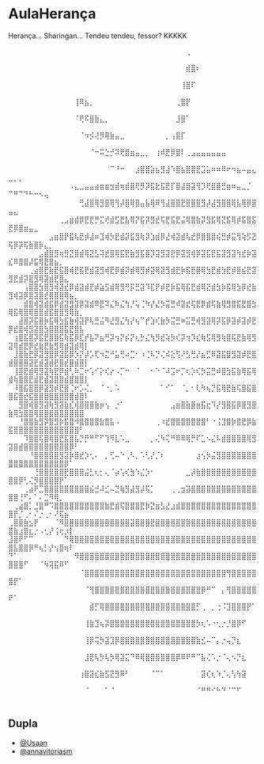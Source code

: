 
# AulaHerança

Herança... Sharingan... Tendeu tendeu, fessor? KKKKK

⠀⠀⠀⠀⠀⠀⠀⠀⠀⠀⠀⠀⠀⠀⠀⠀⠀⠀⠀⠀⠀⠀⠀⠀⠀⠀⠀⠀⠀⠀⠀⠀⠀⠀⠀⢀⠀⠀⠀⠀⠀⠀⠀⠀⠀⠀⠀⠀⠀⠀⠀⠀⠀⠀⠀⠀⠀⠀⠀⠀⠀⠀⠀⠀⠀
⠀⠀⠀⠀⠀⠀⠀⠀⠀⠀⠀⠀⠀⠀⠀⠀⠀⠀⠀⠀⠀⠀⠀⠀⠀⠀⠀⠀⠀⠀⠀⠀⠀⠀⠀⣾⣿⠆⠀⠀⠀⠀⠀⠀⠀⠀⠀⠀⠀⠀⠀⠀⠀⠀⠀⠀⠀⠀⠀⠀⠀⠀⠀⠀⠀
⠀⠀⠀⠀⠀⠀⠀⠀⠀⠀⠀⠀⠀⠀⠀⠀⠀⠀⠀⠀⠀⠀⠀⠀⠀⠀⠀⠀⠀⠀⠀⠀⠀⠀⢸⣿⠏⠀⠀⠀⠀⠀⠀⠀⠀⠀⠀⠀⠀⠀⠀⠀⠀⠀⠀⠀⠀⠀⠀⠀⠀⠀⠀⠀⠀
⠀⠀⠀⠀⠀⠀⠀⠀⠀⠀⠀⠀⠀⢸⠿⣦⡀⠀⠀⠀⠀⠀⠀⠀⠀⠀⠀⠀⠀⠀⠀⠀⠀⢀⣿⡟⠀⠀⠀⠀⠀⠀⠀⠀⠀⠀⠀⠀⠀⠀⠀⠀⠀⠀⠀⠀⠀⠀⠀⠀⠀⠀⠀⠀⠀
⠀⠀⠀⠀⠀⠀⠀⠀⠀⠀⠀⠀⠀⠈⢟⠯⣿⣷⣄⡀⠀⠀⠀⠀⠀⠀⠀⠀⠀⠀⠀⠀⠀⣸⣿⠁⠀⠀⠀⠀⠀⠀⠀⠀⠀⠀⠀⠀⠀⠀⠀⠀⠀⠀⠀⠀⠀⠀⠀⠀⠀⠀⠀⠀⠀
⠀⠀⠀⠀⠀⠀⠀⠀⠀⠀⠀⠀⠀⠀⠈⠲⡪⢜⡻⢿⣷⣤⣀⠀⠀⠀⠀⠀⠀⠀⠀⡀⢠⣿⡏⠀⠀⠀⠀⠀⠀⠀⠀⠀⠀⠀⠀⠀⠀⠀⠀⠀⠀⠀⠀⠀⠀⠀⠀⠀⠀⠀⠀⠀⠀
⠀⠀⠀⠀⠀⠀⠀⠀⠀⠀⠀⠀⠀⠀⠀⠀⠈⠒⠭⣑⡚⠽⢟⣿⣶⣤⣀⡀⠀⢰⠾⣟⡿⣿⠇⢀⣠⣤⣤⣤⣤⣤⣤⠀⠀⠀⠀⠀⠀⠀⠀⠀⠀⠀⠀⠀⠀⠀⠀⠀⠀⠀⠀⠀⠀
⠀⠀⠀⠀⠀⠀⠀⠀⠀⠀⠀⠀⠀⠀⠀⠀⠀⠀⠀⠀⠉⠘⠒⠀⠀⣰⣿⣿⣵⣦⣻⣼⠱⣿⣦⣿⣿⣟⣩⣥⠶⠶⠿⠖⠲⣦⠤⣤⣄⣀⡀⡀⠀⠀⠀⠀⠀⠀⠀⠀⠀⠀⠀⠀⠀
⠀⠀⠀⠀⠀⠀⠀⠀⠀⠀⠀⠀⠠⣄⣀⣤⣤⣴⣶⣶⣲⣾⢶⣾⣿⢟⡻⡽⣯⣗⣯⣟⡏⣿⣼⣿⣽⢻⡹⢟⣿⣿⣛⣶⠶⣤⣀⡈⠀⠉⠛⠉⠙⠓⠒⠢⢤⠀⠀⠀⠀⠀⠀⠀⠀
⠀⠀⠀⠀⠀⠀⠀⠀⠀⠀⠀⠀⠀⠀⢛⣼⣿⢿⣻⣿⢿⢻⡼⣿⢿⣿⣤⣧⢿⠿⢻⣼⣿⣿⣟⣿⣿⣿⣻⡼⣼⣻⣿⣿⢿⣧⢿⡿⣿⣤⣄⠀⠀⠀⠀⠀⠀⠀⠀⠀⠀⠀⠀⠀⠀
⠀⠀⠀⠀⠀⠀⠀⠀⠀⠀⢀⣠⣶⣾⡿⣟⣟⡛⣍⢞⣾⣫⣟⣧⢿⡝⣯⡽⣻⣞⢯⣟⣯⣟⣬⢿⣿⣷⡽⣻⣯⢿⣝⣯⢿⡾⣯⣿⣯⣟⡿⣿⣶⣤⣀⠀⠀⠀⠀⠀⠀⠀⠀⠀⠀
⠀⠀⠀⠀⠀⠀⠀⠀⣠⣶⣿⡟⣯⢧⣟⡾⣼⠶⣹⢾⡳⣟⣾⡽⣯⣻⢷⡽⣱⣾⡿⣜⢾⣽⣾⢧⣞⡿⣿⣿⣿⢮⣛⡾⣭⢻⢵⡫⣝⢯⡿⡽⢯⣷⣿⡷⣄⡀⠀⠀⠀⠀⠀⠀⠀
⠀⠀⠀⠀⠀⠀⣠⣾⣿⣻⢶⣻⣝⣿⣾⢿⣝⣣⢽⣞⣿⢿⣯⣟⣷⣻⣯⣿⡹⣽⣻⣽⣟⡿⣽⣻⢾⡿⣽⣯⣟⣯⣽⣻⣽⢳⣞⡷⣽⣎⠿⣿⣿⡼⣯⢿⣟⣿⣦⡀⠀⠀⠀⠀⠀
⠀⠀⠀⠀⢀⣴⣿⣟⣷⣟⣯⣿⢾⣟⣯⣟⣾⣽⣻⢾⣟⡿⣾⡽⣾⢿⣻⡾⣽⢿⣽⣻⣾⣟⡷⣯⣟⣿⢿⣳⣟⣾⣳⣟⡾⣿⣮⣟⣽⣻⣟⣾⡽⣿⣻⢿⣽⣾⣟⣿⣄⠀⠀⠀⠀
⠀⠀⠀⢠⣿⣿⣳⣿⣻⢾⣽⣞⡿⣾⣽⣾⣟⡾⣵⣫⣾⢿⣻⢛⡯⣛⣽⠹⣏⡟⡾⣟⡷⣯⢿⣯⣟⣾⢿⣝⣾⣳⡷⣯⢿⣳⡿⣞⣷⣻⢾⣽⡿⣿⣽⣿⣞⣿⣿⣿⢿⣦⡀⠀⠀
⠀⠀⠀⣾⣿⢾⣽⣾⣯⡿⣾⣽⣻⣽⡿⣽⣾⠿⣟⠽⣌⠷⣌⢳⡘⢥⢈⠳⡜⣜⡳⣭⣛⠾⣽⣞⢯⣟⡿⣾⢯⣷⢿⣻⣿⣯⣟⣿⣳⢿⣯⢿⣿⢿⣿⣿⣾⣯⣿⣿⣻⢿⣷⡀⠀
⠀⠀⣼⣿⡽⣯⣿⡷⣯⢿⣳⣯⣷⢾⣽⡟⢧⣛⣬⠻⣜⣻⣌⢳⡜⢦⠉⡞⣱⢎⣷⡳⣭⣛⠶⣭⣛⢾⣻⣽⢿⡽⣯⡿⣽⡾⣽⡾⣟⡿⣞⣿⢾⣻⣽⣿⣳⣿⣿⣿⣯⣟⣿⣧⠀
⠀⢰⣿⣯⣿⡽⣯⣟⣿⣿⣯⢷⣯⡿⣏⡞⣧⠝⣦⢛⡽⢲⡝⡮⡝⢆⡓⣌⢳⡻⣞⢵⡳⢎⡽⢲⡹⣎⢷⣫⢿⣻⢷⣿⢯⣟⣷⢿⣻⣽⢿⣾⣟⡿⣞⣷⣟⣷⣻⢿⣾⣽⣾⢿⡇
⠀⣸⣿⣷⣟⡿⣽⣻⣿⡿⣽⣯⡿⡱⡝⡼⡡⢏⠲⣍⠚⣥⢛⠴⣉⠂⠰⢈⠧⡙⢌⠮⣕⢫⠜⣣⢛⡜⣦⣋⠿⣽⣯⣿⣻⣽⡾⣟⣿⣾⣿⣿⣿⣽⣟⣾⣽⣾⣟⣿⣞⣿⣾⣿⡇
⠀⢸⣿⣟⣾⢿⣻⣽⢷⣟⡿⣾⢃⠷⣉⠖⢡⠊⡕⢎⡔⠠⡉⠒⠀⠈⠀⠀⠂⠑⠈⠼⣩⠖⡉⢆⡱⢎⡳⣭⣛⠾⣿⣳⣯⣷⢿⣯⢿⣾⢷⣿⣿⣟⣾⣟⣾⣽⣿⣿⣾⣿⣿⣿⡇
⠀⠸⣿⣯⣿⣿⡿⣽⣻⡾⣟⣿⢈⠖⡡⢌⡀⠀⠈⠐⡀⠡⠀⠀⠀⠀⠀⠀⠀⠀⠁⠊⠁⠀⠈⡀⠂⢇⠳⢦⡙⣯⢿⣟⣷⢯⣿⣯⣿⣿⣯⣿⣞⣯⣿⣿⣿⣿⣿⣿⣿⣿⣾⣿⠇
⠀⠀⣻⣿⢾⣿⣻⣽⢷⣻⣽⣷⣎⢾⣿⣿⣿⣷⡶⢢⠀⡐⠁⠀⠀⠀⠀⠀⠀⠀⠀⠀⣠⣶⣿⣷⣿⣶⣯⣖⠹⡜⣻⣿⣯⡿⣿⣻⣿⣷⢿⣳⣿⣿⢿⣿⣿⣿⣿⣿⣿⣿⣿⣿⠀
⠀⠀⠘⣿⣿⣷⣻⡽⣿⣻⡷⣯⣿⠺⣿⣿⣿⣿⣷⣿⣧⠠⠀⠀⠀⠀⠀⠀⠀⢀⠰⣞⣿⣿⣿⣿⣿⣿⣿⠃⠐⢨⣹⣿⡷⣿⣟⡿⣷⣯⣿⣿⣿⣿⣿⣿⣿⣿⣿⣿⣿⣿⣿⠃⠀
⠀⠀⠀⠹⣿⣿⢯⣿⢿⣿⣟⣯⣿⣧⡙⡛⠛⠋⠋⢹⠻⣇⠡⣀⠀⠀⠀⠀⡀⢌⠳⢍⠛⠿⠿⢿⡛⠏⣁⠢⣌⠧⣾⣿⣿⣿⣿⢿⣻⣽⣿⣾⣿⣿⣿⣿⣿⣿⣿⣿⣿⡿⠃⠀⠀
⠀⠀⠀⠀⠘⣿⣿⣿⣿⣿⣻⣽⡷⣿⣞⡱⢂⠄⠀⡀⢋⠤⠑⢀⠣⡀⠡⢃⡜⡈⠆⠀⠀⠀⠀⠀⠀⣰⢢⡳⣬⣻⣿⣿⣿⣿⣿⣿⣿⣿⣿⣿⣿⣿⣿⣿⣿⣿⣿⣿⡿⠁⠀⠀⠀
⠀⠀⠀⠀⠀⢘⣿⣿⣿⣿⣿⣟⣿⣿⣿⣬⣃⢆⡂⢄⠈⡴⢡⢎⣳⠱⣌⡱⠂⠀⠀⠀⠀⠀⠀⣀⡼⣷⣿⣿⣿⣿⣿⣿⣿⣿⣿⣿⣿⣿⣿⡿⢃⢌⡻⣿⣿⣿⣿⡟⠁⠀⠀⠀⠀
⠀⠀⠀⢀⣴⠟⣉⣿⣿⣿⣿⣿⣿⣿⣿⣿⣮⣚⠼⣊⠤⣙⢷⣻⣼⣻⡼⢯⡁⠀⠀⠀⢀⢀⣲⣽⣿⣿⣿⣿⣿⣿⣿⣿⣿⣿⣿⣿⣿⣿⣿⢘⠋⠄⠁⠄⣉⠻⢿⡀⠀⠀⠀⠀⠀
⠀⢀⣴⣿⡁⣘⣿⠛⠩⣿⣿⣿⣿⣿⣿⣿⣿⣿⣿⣷⣟⣾⢯⣿⣿⣿⣟⡷⣝⣶⣣⣜⣰⣾⣿⣿⣿⣿⣿⣿⣿⣿⣿⣿⣿⣿⣿⣿⣿⣿⡟⡈⢀⠂⠌⡐⢀⠂⠜⢯⣦⠀⠀⠀⠀
⢀⣿⣿⣷⣢⡟⠀⠀⠀⠈⠻⣿⣿⣿⣿⣿⣿⣿⣿⣿⣿⣿⣿⣿⣽⣿⣿⣿⣟⣿⣿⣿⣿⣿⣿⣿⣿⣿⣿⣿⣿⣿⣿⣿⣿⣿⣿⣿⣿⣿⣷⣰⣿⣆⡐⠠⢂⡜⢨⢖⡰⡇⠀⠀⠀
⣸⣿⠟⠋⠉⠀⠀⠀⠀⠀⠀⠙⢿⣿⣿⣿⣿⣿⣿⣿⣿⣿⣿⣿⣿⣿⣿⣿⣿⣿⣿⣿⣿⣿⣿⣿⣿⣿⣿⣿⣿⣿⣿⣿⣿⣿⣿⣿⣿⣿⣧⣿⣿⡿⠛⢦⡃⡜⢢⣿⢶⠇⠀⠀⠀
⠙⠁⠀⠀⠀⠀⠀⠀⠀⠀⠀⠀⠀⠻⣿⣿⣿⣿⣿⣿⣿⣿⣿⣿⣿⣿⣿⣿⣿⣿⣿⣿⣿⣿⣿⣿⣿⣿⣿⣿⣿⣿⣿⣿⣿⣿⣿⣿⣿⣿⣿⣿⠋⠀⠀⠈⠳⢽⣯⠿⠋⠀⠀⠀⠀
⠀⠀⠀⠀⠀⠀⠀⠀⠀⠀⠀⠀⠀⠀⠈⣿⣿⣿⣿⣿⣿⣿⣿⣿⣿⣿⣿⣿⣿⣿⣿⣿⣿⣿⣿⣿⣿⣿⣿⣿⣿⣿⣿⢻⣿⣿⣿⣿⣿⣿⡟⠁⠀⠀⠀⠀⠀⠀⠀⠀⠀⠀⠀⠀⠀
⠀⠀⠀⠀⠀⠀⠀⠀⠀⠀⠀⠀⠀⠀⠀⠈⢻⣿⣿⣿⣿⣿⣿⣿⣿⣿⣿⣿⣿⣿⣿⣿⣿⣿⣿⣿⣿⣿⡿⠛⠉⠀⡄⢻⣿⣿⣿⣿⣿⠟⠁⠀⠀⠀⠀⠀⠀⠀⠀⠀⠀⠀⠀⠀⠀
⠀⠀⠀⠀⠀⠀⠀⠀⠀⠀⠀⠀⠀⠀⠀⠀⣾⡋⢿⣿⣿⣿⣿⣿⣿⣿⣿⣿⣿⣿⣿⣿⣿⣿⣿⣿⣿⡋⢀⠀⡀⢐⠨⣹⣿⣿⣿⡟⠁⠀⠀⠀⠀⠀⠀⠀⠀⠀⠀⠀⠀⠀⠀⠀⠀
⠀⠀⠀⠀⠀⠀⠀⠀⠀⠀⠀⠀⠀⠀⠀⢸⣷⣹⢦⡽⣿⣿⣿⣿⣿⣿⣿⣿⣿⣿⣿⣿⣿⣿⣿⣿⣿⡳⢆⠡⠐⢂⡐⡘⣿⡿⠋⠀⠀⠀⠀⠀⠀⠀⠀⠀⠀⠀⠀⠀⠀⠀⠀⠀⠀
⠀⠀⠀⠀⠀⠀⠀⠀⠀⠀⠀⠀⠀⠀⠀⢸⡿⢭⡳⣽⣹⡿⣿⣿⣿⣿⣿⣿⣿⣿⣿⣿⣿⣿⣿⣿⣿⣷⣊⠤⠉⡄⡐⢤⡙⣆⠀⠀⠀⠀⠀⠀⠀⠀⠀⠀⠀⠀⠀⠀⠀⠀⠀⠀⠀
⠀⠀⠀⠀⠀⠀⠀⠀⠀⠀⠀⠀⠀⠀⠀⣸⣟⢧⡳⢧⡳⢿⣽⣍⠙⠿⢿⣿⣿⣿⣿⣿⣿⡿⠿⠟⠛⠉⣧⢌⠡⡐⠈⢄⠢⡙⣆⠀⠀⠀⠀⠀⠀⠀⠀⠀⠀⠀⠀⠀⠀⠀⠀⠀⠀
⠀⠀⠀⠀⠀⠀⠀⠀⠀⠀⠀⠀⠀⠀⢰⣿⣽⣎⣷⣫⣝⣻⠿⠃⠀⠀⠀⠀⠈⠉⠁⠀⠀⠀⠀⠀⠀⠀⣽⢎⢆⠱⡈⢄⢣⢳⣽⠀⠀⠀⠀⠀⠀⠀⠀⠀⠀⠀⠀⠀⠀⠀⠀⠀⠀
⠀⠀⠀⠀⠀⠀⠀⠀⠀⠀⠀⠀⠀⠀⠀⠈⠀⠀⠀⠁⠈⠀⠀⠀⠀⠀⠀⠀⠀⠀⠀⠀⠀⠀⠀⠀⠀⠈⠛⠛⠊⠓⠙⠈⠉⠋⠀⠀⠀⠀⠀⠀⠀⠀⠀⠀⠀⠀⠀⠀⠀⠀⠀⠀⠀

## Dupla

- [@Usaan](https://github.com/Usaan)
- [@annavitoriasm](https://github.com/annavitoriasm)

